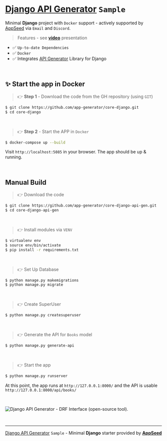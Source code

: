 # [Django API Generator](https://github.com/app-generator/django-api-generator) `Sample`

Minimal **Django** project with `Docker` support - actively supported by [AppSeed](https://appseed.us/) via `Email` and `Discord`.

> Features - see **[video](https://www.youtube.com/watch?v=fkjvhFejEv8)** presentation

- ✅ `Up-to-date Dependencies`
- ✅ `Docker`
- ✅ Integrates [API Generator](https://github.com/app-generator/django-api-generator) Library for Django

<br />

## ✨ Start the app in Docker

> 👉 **Step 1** - Download the code from the GH repository (using `GIT`) 

```bash
$ git clone https://github.com/app-generator/core-django.git
$ cd core-django
```

<br />

> 👉 **Step 2** - Start the APP in `Docker`

```bash
$ docker-compose up --build 
```

Visit `http://localhost:5085` in your browser. The app should be up & running.

<br />

## Manual Build 

> 👉 Download the code  

```bash
$ git clone https://github.com/app-generator/core-django-api-gen.git
$ cd core-django-api-gen
```

<br />

> 👉 Install modules via `VENV`  

```bash
$ virtualenv env
$ source env/bin/activate
$ pip install -r requirements.txt
```
<br />

> 👉 Set Up Database

```bash
$ python manage.py makemigrations
$ python manage.py migrate
```

<br />

> 👉 Create SuperUser

```bash
$ python manage.py createsuperuser
```

<br />

> 👉 Generate the API for `Books` model

```bash
$ python manage.py generate-api
```

<br />

> 👉 Start the app

```bash
$ python manage.py runserver
```

At this point, the app runs at `http://127.0.0.1:8000/` and the API is usable `http://127.0.0.1:8000/api/books/`

<br />

![Django API Generator - DRF Interface (open-source tool).](https://user-images.githubusercontent.com/51070104/197181145-f7458df7-23c3-4c14-bcb1-8e168882a104.jpg)

<br />

---
[Django API Generator](https://github.com/app-generator/django-api-generator) `Sample` - Minimal **Django** starter provided by **[AppSeed](https://appseed.us/)**
